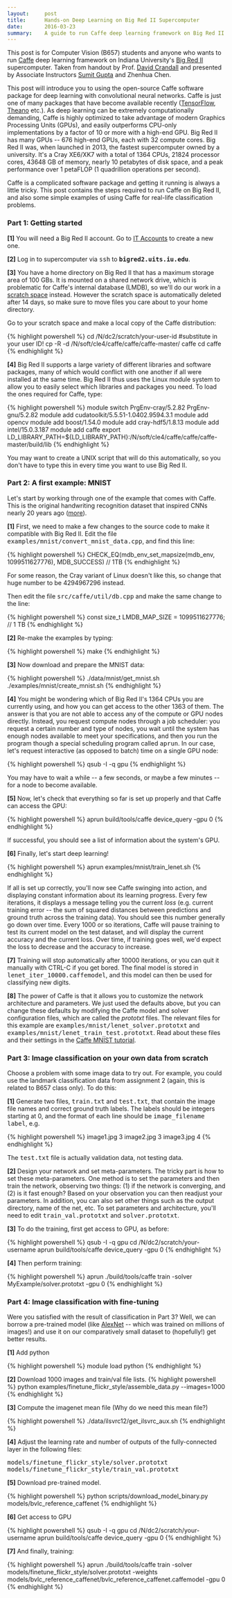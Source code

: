 ```yaml
---
layout:     post
title:      Hands-on Deep Learning on Big Red II Supercomputer
date:       2016-03-23
summary:    A guide to run Caffe deep learning framework on Big Red II Supercomputer including installation, training, and testing on MNIST and your own dataset.
---
```


This post is for Computer Vision (B657) students and anyone who wants to run [Caffe](http://caffe.berkeleyvision.org/) deep learning framework on Indiana University's [Big Red II](https://kb.iu.edu/d/bcqt) supercomputer. Taken from handout by Prof. [David Crandall](https://www.cs.indiana.edu/~djcran/) and presented by Associate Instructors [Sumit Gupta](http://sumitg.com/about/) and Zhenhua Chen.

This post will introduce you to using the open-source Caffe software package for deep learning with convolutional neural networks. Caffe is just one of many packages that have become available recently ([TensorFlow](https://www.tensorflow.org/), [Theano](http://deeplearning.net/software/theano/) etc.). As deep learning can be extremely computationally demanding, Caffe is highly optimized to take advantage of modern Graphics Processing Units (GPUs), and easily outperforms CPU-only implementations by a factor of 10 or more with a high-end GPU. Big Red II has many GPUs -- 676 high-end GPUs, each with 32 compute cores. Big Red II was, when launched in 2013, the fastest supercomputer owned by a university. It's a Cray XE6/XK7 with a total of 1364 CPUs, 21824 processor cores, 43648 GB of memory, nearly 10 petabytes of disk space, and a peak performance over 1 petaFLOP (1 quadrillion operations per second).

Caffe is a complicated software package and getting it running is always a little tricky. This post contains the steps required to run Caffe on Big Red II, and also some simple examples of using Caffe for real-life classification problems.

### Part 1: Getting started

**[1]** You will need a Big Red II account. Go to [IT Accounts](https://access.iu.edu/Accounts) to create a new one.

**[2]** Log in to supercomputer via <span style="font-family: monospace">ssh</span> to <span style="font-family: monospace"><b>bigred2.uits.iu.edu</b></span>.

**[3]** You have a home directory on Big Red II that has a maximum storage area of 100 GBs. It is mounted on a shared network drive, which is problematic for Caffe's internal database (LMDB), so we'll do our work in a [scratch space](https://kb.iu.edu/d/bcqt#storage) instead. However the scratch space is automatically deleted after 14 days, so make sure to move files you care about to your home directory.

Go to your scratch space and make a local copy of the Caffe distribution:

{% highlight powershell %}
cd /N/dc2/scratch/your-user-id #substitute in your user ID!
cp -R -d /N/soft/cle4/caffe/caffe/caffe-master/ caffe
cd caffe
{% endhighlight %}

**[4]** Big Red II supports a large variety of different libraries and software packages, many of which would conflict with one another if all were installed at the same time. Big Red II thus uses the Linux module system to allow you to easily select which libraries and packages you need. To load the ones required for Caffe, type:

{% highlight powershell %}
module switch PrgEnv-cray/5.2.82 PrgEnv-gnu/5.2.82
module add cudatoolkit/5.5.51-1.0402.9594.3.1
module add opencv
module add boost/1.54.0
module add cray-hdf5/1.8.13
module add intel/15.0.3.187
module add caffe
export LD_LIBRARY_PATH=${LD_LIBRARY_PATH}:/N/soft/cle4/caffe/caffe/caffe-master/build/lib
{% endhighlight %}

You may want to create a UNIX script that will do this automatically, so you don't have to type this in every time you want to use Big Red II.

### Part 2: A first example: MNIST

Let's start by working through one of the example that comes with Caffe. This is the original handwriting recognition dataset that inspired CNNs nearly 20 years ago ([more](http://yann.lecun.com/exdb/publis/pdf/lecun-98.pdf)).

**[1]** First, we need to make a few changes to the source code to make it compatible with Big Red II. Edit the file <span style="font-family: monospace">examples/mnist/convert_mnist_data.cpp</span>, and find this line:

{% highlight powershell %}
CHECK_EQ(mdb_env_set_mapsize(mdb_env, 1099511627776), MDB_SUCCESS) // 1TB
{% endhighlight %}

For some reason, the Cray variant of Linux doesn't like this, so change that huge number to be 4294967296 instead.

Then edit the file <span style="font-family: monospace">src/caffe/util/db.cpp</span> and make the same change to the line:

{% highlight powershell %}
const size_t LMDB_MAP_SIZE = 1099511627776; // 1 TB
{% endhighlight %}

**[2]** Re-make the examples by typing:

{% highlight powershell %}
make
{% endhighlight %}

**[3]** Now download and prepare the MNIST data:

{% highlight powershell %}
./data/mnist/get_mnist.sh
./examples/mnist/create_mnist.sh
{% endhighlight %}

**[4]** You might be wondering which of Big Red II's 1364 CPUs you are currently using, and how you can get access to the other 1363 of them. The answer is that you are not able to access any of the compute or GPU nodes directly. Instead, you request compute nodes through a job scheduler: you request a certain number and type of nodes, you wait until the system has enough nodes available to meet your specifications, and then you run the program though a special scheduling program called <span style="font-family: monospace">aprun</span>. In our case, let's request interactive (as opposed to batch) time on a single GPU node:

{% highlight powershell %}
qsub -I -q gpu
{% endhighlight %}

You may have to wait a while -- a few seconds, or maybe a few minutes -- for a node to become available.

**[5]** Now, let's check that everything so far is set up properly and that Caffe can access the GPU:

{% highlight powershell %}
aprun build/tools/caffe device_query -gpu 0
{% endhighlight %}

If successful, you should see a list of information about the system's GPU.

**[6]** Finally, let's start deep learning!

{% highlight powershell %}
aprun examples/mnist/train_lenet.sh
{% endhighlight %}

If all is set up correctly, you'll now see Caffe swinging into action, and displaying constant information about its learning progress. Every few iterations, it displays a message telling you the current *loss* (e.g. current training error -- the sum of squared distances between predictions and ground truth across the training data). You should see this number generally go down over time. Every 1000 or so iterations, Caffe will pause training to test its current model on the test dataset, and will display the current accuracy and the current loss. Over time, if training goes well, we'd expect the loss to decrease and the accuracy to increase.

**[7]** Training will stop automatically after 10000 iterations, or you can quit it manually with CTRL-C if you get bored. The final model is stored in <span style="font-family: monospace">lenet_iter_10000.caffemodel</span>, and this model can then be used for classifying new digits.

**[8]** The power of Caffe is that it allows you to customize the network architecture and parameters. We just used the defaults above, but you can change these defaults by modifying the Caffe model and solver configuration files, which are called the *prototxt* files. The relevant files for this example are <span style="font-family: monospace">examples/mnist/lenet_solver.prototxt</span> and <span style="font-family: monospace">examples/mnist/lenet_train_test.prototxt</span>. Read about these files and their settings in the [Caffe MNIST tutorial](http://caffe.berkeleyvision.org/gathered/examples/mnist.html).

### Part 3: Image classification on your own data from scratch

Choose a problem with some image data to try out. For example, you could use the landmark classification data from assignment 2 (again, this is related to B657 class only). To do this:

**[1]** Generate two files, <span style="font-family: monospace">train.txt</span> and <span style="font-family: monospace">test.txt</span>, that contain the image file names and correct ground truth labels. The labels should be integers starting at 0, and the format of each line should be <span style="font-family: monospace">image_filename label</span>, e.g.

{% highlight powershell %}
image1.jpg 3
image2.jpg 3
image3.jpg 4
{% endhighlight %}

The <span style="font-family: monospace">test.txt</span> file is actually validation data, not testing data.

**[2]** Design your network and set meta-parameters. The tricky part is how to set these meta-parameters. One method is to set the parameters and then train the network, observing two things: (1) if the network is converging, and (2) is it fast enough? Based on your observation you can then readjust your parameters. In addition, you can also set other things such as the output directory, name of the net, etc. To set parameters and architecture, you'll need to edit <span style="font-family: monospace">train_val.prototxt</span> and <span style="font-family: monospace">solver.prototxt</span>.

**[3]** To do the training, first get access to GPU, as before:

{% highlight powershell %}
qsub -I -q gpu
cd /N/dc2/scratch/your-username
aprun build/tools/caffe device_query -gpu 0
{% endhighlight %}

**[4]** Then perform training:

{% highlight powershell %}
aprun ./build/tools/caffe train -solver MyExample/solver.prototxt -gpu 0
{% endhighlight %}

### Part 4: Image classification with fine-tuning

Were you satisfied with the result of classification in Part 3? Well, we can borrow a pre-trained model (like [AlexNet](https://papers.nips.cc/paper/4824-imagenet-classification-with-deep-convolutional-neural-networks.pdf) -- which was trained on millions of images!) and use it on our comparatively small dataset to (hopefully!) get better results.

**[1]** Add python

{% highlight powershell %}
module load python
{% endhighlight %}

**[2]** Download 1000 images and train/val file lists.
{% highlight powershell %}
python examples/finetune_flickr_style/assemble_data.py --images=1000
{% endhighlight %}

**[3]** Compute the imagenet mean file (Why do we need this mean file?)

{% highlight powershell %}
./data/ilsvrc12/get_ilsvrc_aux.sh
{% endhighlight %}

**[4]** Adjust the learning rate and number of outputs of the fully-connected layer in the following files:

<span style="font-family: monospace">
models/finetune_flickr_style/solver.prototxt
models/finetune_flickr_style/train_val.prototxt
</span>

**[5]** Download pre-trained model.

{% highlight powershell %}
python scripts/download_model_binary.py models/bvlc_reference_caffenet
{% endhighlight %}

**[6]** Get access to GPU

{% highlight powershell %}
qsub -I -q gpu
cd /N/dc2/scratch/your-username
aprun build/tools/caffe device_query -gpu 0
{% endhighlight %}

**[7]** And finally, training:

{% highlight powershell %}
aprun ./build/tools/caffe train -solver models/finetune_flickr_style/solver.prototxt -weights models/bvlc_reference_caffenet/bvlc_reference_caffenet.caffemodel -gpu 0
{% endhighlight %}
